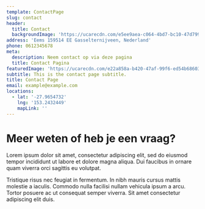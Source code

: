 ```yaml
---
template: ContactPage
slug: contact
header:
  title: Contact
  backgroundImage: 'https://ucarecdn.com/e5ee9aea-c064-4bd7-bc10-47d79927a023/'
address: 'Eems 159514 EE Gasselternijveen, Nederland'
phone: 0612345678
meta:
  description: Neem contact op via deze pagina
  title: Contact Pagina
featuredImage: 'https://ucarecdn.com/e22a858a-b420-47af-99f6-ed54b6860333/'
subtitle: This is the contact page subtitle.
title: Contact Page
email: example@example.com
locations:
  - lat: '-27.9654732'
    lng: '153.2432449'
    mapLink: ''
---
```

# Meer weten of heb je een vraag?

Lorem ipsum dolor sit amet, consectetur adipiscing elit, sed do eiusmod tempor incididunt ut labore et dolore magna aliqua. Dui faucibus in ornare quam viverra orci sagittis eu volutpat. 

Tristique risus nec feugiat in fermentum. In nibh mauris cursus mattis molestie a iaculis. Commodo nulla facilisi nullam vehicula ipsum a arcu. Tortor posuere ac ut consequat semper viverra. Sit amet consectetur adipiscing elit duis.